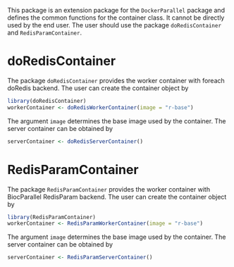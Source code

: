 This package is an extension package for the `DockerParallel` package and defines the common functions for the container class. It cannot be directly used by the end user. The user should use the package `doRedisContainer` and `RedisParamContainer`.

# doRedisContainer
The package `doRedisContainer` provides the worker container with foreach doRedis backend. The user can create the container object by

```r
library(doRedisContainer)
workerContainer <- doRedisWorkerContainer(image = "r-base")
```
The argument `image` determines the base image used by the container. The server container can be obtained by

```r
serverContainer <- doRedisServerContainer()
```

# RedisParamContainer
The package `RedisParamContainer` provides the worker container with BiocParallel RedisParam backend. The user can create the container object by

```r
library(RedisParamContainer)
workerContainer <- RedisParamWorkerContainer(image = "r-base")
```
The argument `image` determines the base image used by the container. The server container can be obtained by

```r
serverContainer <- RedisParamServerContainer()
```
